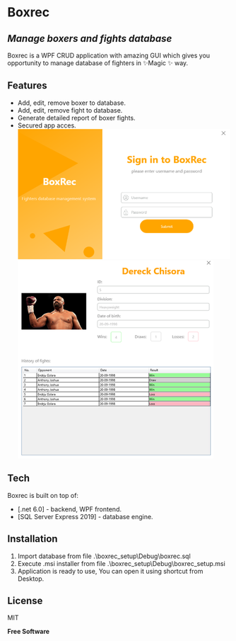 # Boxrec
## _Manage boxers and fights database_
Boxrec is a WPF CRUD application with amazing GUI which gives you opportunity to manage database of fighters in  ✨Magic ✨ way.
## Features
- Add, edit, remove boxer to database.
- Add, edit, remove fight to database.
- Generate detailed report of boxer fights.
- Secured app acces.
![Login Screen](app_images/login_screen.PNG)
![Boxer Details](app_images/boxer_details.PNG)
## Tech
Boxrec is built on top of:
- [.net 6.0] - backend, WPF frontend.
- [SQL Server Express 2019] - database engine.


## Installation
1. Import database from file .\boxrec_setup\Debug\boxrec.sql
2. Execute .msi installer from file .\boxrec_setup\Debug\boxrec_setup.msi
3. Application is ready to use, You can open it using shortcut from Desktop.
## License

MIT

**Free Software**